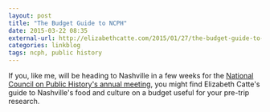 ```yaml
---
layout: post
title: "The Budget Guide to NCPH"
date: 2015-03-22 08:35
external-url: http://elizabethcatte.com/2015/01/27/the-budget-guide-to-nashville-ncph2015/
categories: linkblog
tags: ncph, public history
---
```


If you, like me, will be heading to Nashville in a few weeks for the
[National Council on Public History's annual
meeting](http://ncph.org/cms/conferences/2015-annual-meeting/), you might find
Elizabeth Catte's guide to Nashville's food and culture on a budget
useful for your pre-trip research.
